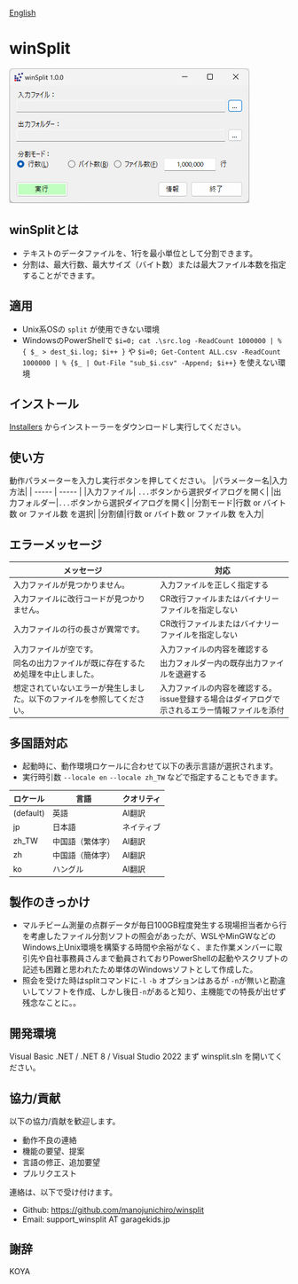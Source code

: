 [English](./README.md)
# winSplit

<img src="../imgs/winsplit_1.0_20240212_ja.png" width="433" alt="winSplit 1.0 / Main Form">

## winSplitとは
- テキストのデータファイルを、1行を最小単位として分割できます。
- 分割は、最大行数、最大サイズ（バイト数）または最大ファイル本数を指定することができます。

## 適用
- Unix系OSの `split` が使用できない環境
- WindowsのPowerShellで `$i=0; cat .\src.log -ReadCount 1000000 | % { $_ > dest_$i.log; $i++ }` や `$i=0; Get-Content ALL.csv -ReadCount 1000000 | % {$_ | Out-File "sub_$i.csv" -Append; $i++}` を使えない環境

## インストール
[Installers](../installers/) からインストーラーをダウンロードし実行してください。

## 使い方
動作パラメーターを入力し実行ボタンを押してください。
|パラメーター名|入力方法|
| ----- | ----- | 
|入力ファイル| `...`ボタンから選択ダイアログを開く|
|出力フォルダー|`...`ボタンから選択ダイアログを開く|
|分割モード|行数 or バイト数 or ファイル数 を選択|
|分割値|行数 or バイト数 or ファイル数 を入力|

## エラーメッセージ
|メッセージ|対応|
| ----- | ----- |    
|入力ファイルが見つかりません。|入力ファイルを正しく指定する|
|入力ファイルに改行コードが見つかりません。|CR改行ファイルまたはバイナリーファイルを指定しない|
|入力ファイルの行の長さが異常です。|CR改行ファイルまたはバイナリーファイルを指定しない|
|入力ファイルが空です。|入力ファイルの内容を確認する|
|同名の出力ファイルが既に存在するため処理を中止しました。|出力フォルダー内の既存出力ファイルを退避する|
|想定されていないエラーが発生しました。以下のファイルを参照してください。|入力ファイルの内容を確認する。<br> issue登録する場合はダイアログで示されるエラー情報ファイルを添付|

## 多国語対応
- 起動時に、動作環境ロケールに合わせて以下の表示言語が選択されます。
- 実行時引数 `--locale en` `--locale zh_TW` などで指定することもできます。

|ロケール|言語|クオリティ|
| ----- | ----- | ----- |
|(default)|英語|AI翻訳|
|jp|日本語|ネイティブ|
|zh_TW|中国語（繁体字）|AI翻訳|
|zh|中国語（簡体字）|AI翻訳|
|ko|ハングル|AI翻訳|

## 製作のきっかけ
- マルチビーム測量の点群データが毎日100GB程度発生する現場担当者から行を考慮したファイル分割ソフトの照会があったが、WSLやMinGWなどのWindows上Unix環境を構築する時間や余裕がなく、また作業メンバーに取引先や自社事務員さんまで動員されておりPowerShellの起動やスクリプトの記述も困難と思われたため単体のWindowsソフトとして作成した。
- 照会を受けた時はsplitコマンドに`-l` `-b` オプションはあるが `-n`が無いと勘違いしてソフトを作成、しかし後日`-n`があると知り、主機能での特長が出せず残念なことに。。

## 開発環境
Visual Basic .NET / .NET 8 / Visual Studio 2022
まず winsplit.sln を開いてください。

## 協力/貢献
以下の協力/貢献を歓迎します。
- 動作不良の連絡
- 機能の要望、提案
- 言語の修正、追加要望
- プルリクエスト

連絡は、以下で受け付けます。
- Github: https://github.com/manojunichiro/winsplit
- Email: support_winsplit AT garagekids.jp 

## 謝辞
KOYA
